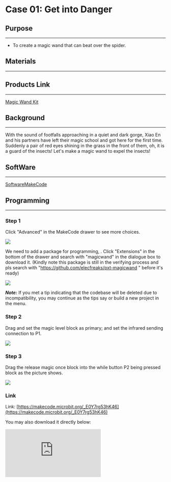 ﻿# Case 01: Get into Danger

## Purpose
---

- To create a magic wand that can beat over the spider.

## Materials
---

##  Products Link
---

[Magic Wand Kit](https://shop.elecfreaks.com/products/elecfreaks-micro-bit-magic-wand-kit-without-micro-bit-board?_pos=1&_sid=809c6b940&_ss=r)

## Background
---
With the sound of footfalls approaching in a quiet and dark gorge, Xiao En and his partners have left their magic school and got here for the first time. Suddenly a pair of red eyes shining in the grass in the front of them, oh, it is a guard of the insects! Let's make a magic wand to expel the insects!

## SoftWare
---

[SoftwareMakeCode](https://makecode.microbit.org/#)

## Programming
---

### Step 1
 Click "Advanced" in the MakeCode drawer to see more choices.


![](https://wiki-media-ef.oss-cn-hongkong.aliyuncs.com/i18n/en/docusaurus-plugin-content-docs/current/microbit/interesting-case/magic-wand-kit/images/magicwand_case_01_02.png)


We need to add a package for programming, . Click "Extensions" in the bottom of the drawer and search with "magicwand" in the dialogue box to download it. (Kindly note this package is still in the verifying process and pls search with "https://github.com/elecfreaks/pxt-magicwand " before it's ready)


![](https://wiki-media-ef.oss-cn-hongkong.aliyuncs.com/i18n/en/docusaurus-plugin-content-docs/current/microbit/interesting-case/magic-wand-kit/images/magicwand_case_01_03.png)

***Note:*** If you met a tip indicating that the codebase will be deleted due to incompatibility, you may continue as the tips say or build a new project in the menu.

### Step 2

Drag and set the magic level block as primary; and set the infrared sending connection to P1.

![](https://wiki-media-ef.oss-cn-hongkong.aliyuncs.com/i18n/en/docusaurus-plugin-content-docs/current/microbit/interesting-case/magic-wand-kit/images/magicwand_case_01_04.png)


### Step 3

Drag the release magic once block into the while button P2 being pressed block as the picture shows.



![](https://wiki-media-ef.oss-cn-hongkong.aliyuncs.com/i18n/en/docusaurus-plugin-content-docs/current/microbit/interesting-case/magic-wand-kit/images/magicwand_case_01_05.png)


### Link

Link: [https://makecode.microbit.org/_E0Y7rg53hK46](https://makecode.microbit.org/_E0Y7rg53hK46)

You may also download it directly below:

<div
    style={{
        position: 'relative',
        paddingBottom: '60%',
        overflow: 'hidden',
    }}
>
    <iframe
        src="https://makecode.microbit.org/_LsPT31WPH1JD"
        frameborder="0"
        sandbox="allow-popups allow-forms allow-scripts allow-same-origin"
        style={{
            position: 'absolute',
            width: '100%',
            height: '100%',
        }}
    />
</div>

### Result

Press the button to activate the magic and if the moving spider was hit by the magic, it turns over and stops moving.

## Exploration
---
How to play a sound while we use the magic.

## FAQ
---
## Relevant File
---
